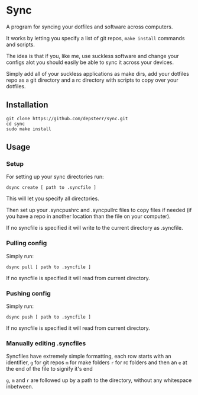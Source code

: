 # Sync

A program for syncing your dotfiles and software across computers.

It works by letting you specify a list of git repos, `make install` commands and scripts.

The idea is that if you, like me, use suckless software and change your configs alot you should easily be able to sync it across your devices.

Simply add all of your suckless applications as make dirs, add your dotfiles repo as a git directory and a rc directory with scripts to copy over your dotfiles.

## Installation

```
git clone https://github.com/depsterr/sync.git
cd sync
sudo make install
```

## Usage

### Setup

For setting up your sync directories run:

```
dsync create [ path to .syncfile ]
```

This will let you specify all directories. 

Then set up your .syncpushrc and .syncpullrc files to copy files if needed (if you have a repo in another location than the file on your computer).

If no syncfile is specified it will write to the current directory as .syncfile.

### Pulling config

Simply run:

```
dsync pull [ path to .syncfile ]
```

If no syncfile is specified it will read from current directory.

### Pushing config

Simply run:

```
dsync push [ path to .syncfile ]
```

If no syncfile is specified it will read from current directory.

### Manually editing .syncfiles

Syncfiles have extremely simple formatting, each row starts with an identifier, `g` for git repos `m` for make folders `r` for rc folders and then an `e` at the end of the file to signify it's end

`g`, `m` and `r` are followed up by a path to the directory, without any whitespace inbetween.

